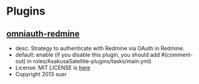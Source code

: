 # Plugins

## [omniauth-redmine](https://github.com/suer/omniauth-redmine)
* desc: Strategy to authenticate with Redmine via OAuth in Redmine.
* default: enable (if you disable this plugin, you should add #(comment-out) in roles/AsakusaSatellite-plugins/tasks/main.yml)
* License: MIT   LICENSE is [here](https://github.com/suer/omniauth-redmine)
* Copyright 2013 suer
